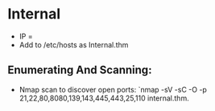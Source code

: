 # Internal
* IP = 
* Add to /etc/hosts as Internal.thm

## Enumerating And Scanning:
* Nmap scan to discover open ports: `nmap -sV -sC -O -p 21,22,80,8080,139,143,445,443,25,110 internal.thm.